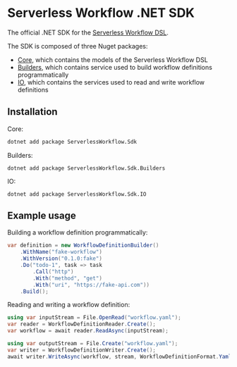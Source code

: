 # Serverless Workflow .NET SDK

The official .NET SDK for the [Serverless Workflow DSL](https://github.com/serverlessworkflow/specification/blob/main/dsl.md).

The SDK is composed of three Nuget packages:

- [Core](#), which contains the models of the Serverless Workflow DSL
- [Builders](#), which contains service used to build workflow definitions programmatically
- [IO](#), which contains the services used to read and write workflow definitions

## Installation

Core:

```bash
dotnet add package ServerlessWorkflow.Sdk
```

Builders:

```
dotnet add package ServerlessWorkflow.Sdk.Builders
```

IO:

```
dotnet add package ServerlessWorkflow.Sdk.IO
```

## Example usage

Building a workflow definition programmatically:

```c#
var definition = new WorkflowDefinitionBuilder()
    .WithName("fake-workflow")
    .WithVersion("0.1.0:fake")
    .Do("todo-1", task => task
        .Call("http")
        .With("method", "get")
        .With("uri", "https://fake-api.com"))
    .Build();
```

Reading and writing a workflow definition:

```c#
using var inputStream = File.OpenRead("workflow.yaml");
var reader = WorkflowDefinitionReader.Create();
var workflow = await reader.ReadAsync(inputStream);

using var outputStream = File.Create("workflow.yaml");
var writer = WorkflowDefinitionWriter.Create();
await writer.WriteAsync(workflow, stream, WorkflowDefinitionFormat.Yaml);
```
